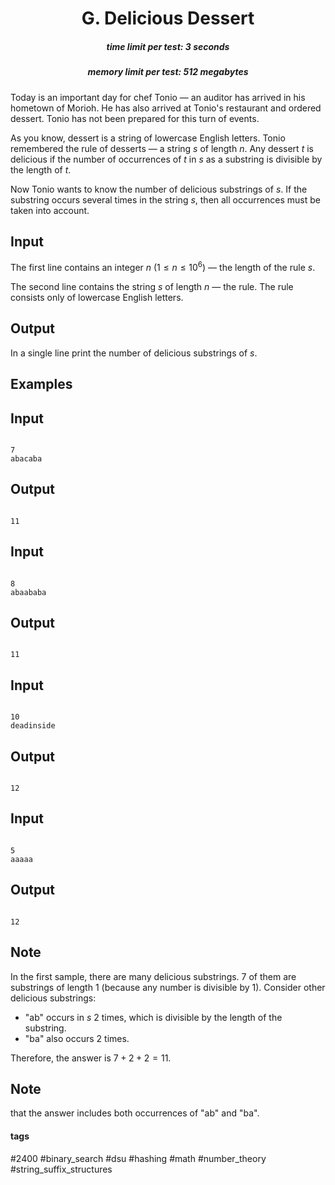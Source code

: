 <h1 style='text-align: center;'> G. Delicious Dessert</h1>

<h5 style='text-align: center;'>time limit per test: 3 seconds</h5>
<h5 style='text-align: center;'>memory limit per test: 512 megabytes</h5>

Today is an important day for chef Tonio — an auditor has arrived in his hometown of Morioh. He has also arrived at Tonio's restaurant and ordered dessert. Tonio has not been prepared for this turn of events.

As you know, dessert is a string of lowercase English letters. Tonio remembered the rule of desserts — a string $s$ of length $n$. Any dessert $t$ is delicious if the number of occurrences of $t$ in $s$ as a substring is divisible by the length of $t$.

Now Tonio wants to know the number of delicious substrings of $s$. If the substring occurs several times in the string $s$, then all occurrences must be taken into account.

## Input

The first line contains an integer $n$ ($1 \leq n \leq 10^6$) — the length of the rule $s$.

The second line contains the string $s$ of length $n$ — the rule. The rule consists only of lowercase English letters.

## Output

In a single line print the number of delicious substrings of $s$.

## Examples

## Input


```

7
abacaba

```
## Output


```

11

```
## Input


```

8
abaababa

```
## Output


```

11

```
## Input


```

10
deadinside

```
## Output


```

12

```
## Input


```

5
aaaaa

```
## Output


```

12

```
## Note

In the first sample, there are many delicious substrings. $7$ of them are substrings of length $1$ (because any number is divisible by $1$). Consider other delicious substrings:

* "ab" occurs in $s$ $2$ times, which is divisible by the length of the substring.
* "ba" also occurs $2$ times.

Therefore, the answer is $7 + 2 + 2 = 11$.

## Note

 that the answer includes both occurrences of "ab" and "ba".



#### tags 

#2400 #binary_search #dsu #hashing #math #number_theory #string_suffix_structures 